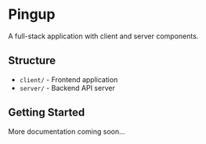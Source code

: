 # Pingup

A full-stack application with client and server components.

## Structure

- `client/` - Frontend application
- `server/` - Backend API server

## Getting Started

More documentation coming soon...
